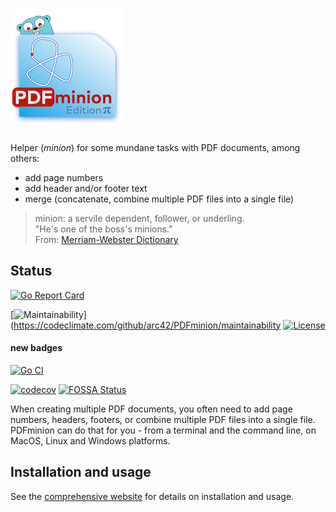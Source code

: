 # ![PDFminion](PDFminion-logo.png)


Helper (_minion_) for some mundane tasks with PDF documents, among others:

* add page numbers
* add header and/or footer text
* merge (concatenate, combine multiple PDF files into a single file)


>  minion: a servile dependent, follower, or underling.<br> 
> "He's one of the boss's minions."<br>
> From: [Merriam-Webster Dictionary](https://www.merriam-webster.com/dictionary/minion)

## Status

[![Go Report Card](https://goreportcard.com/badge/github.com/arc42/pdfminion)](https://goreportcard.com/report/github.com/arc42/pdfminion)

[![Maintainability](https://api.codeclimate.com/v1/badges/c481ef8142826f71ff65/maintainability)](https://codeclimate.com/github/arc42/PDFminion/maintainability
[![License](https://img.shields.io/badge/License-Apache%202.0-blue.svg)](https://opensource.org/licenses/Apache-2.0)

#### new badges

[![Go CI](https://github.com/arc42/PDFminion/workflows/Go%20CI/badge.svg)](https://github.com/arc42/PDFminion/actions)

[![codecov](https://codecov.io/gh/arc42/PDFminion/branch/main/graph/badge.svg)](https://codecov.io/gh/arc42/PDFminion)
[![FOSSA Status](https://app.fossa.com/api/projects/git%2Bgithub.com%2Farc42e%2FPDFminion.svg?type=shield)](https://app.fossa.com/projects/git%2Bgithub.com%2Farc42%2FPDFminion)

When creating multiple PDF documents, you often need to add page numbers, headers, footers, or combine multiple PDF files into a single file.
PDFminion can do that for you - from a terminal and the command line, on MacOS, Linux and Windows platforms.


## Installation and usage

See the [comprehensive website](https://pdfminion.arc42.org) for details on installation and usage.
